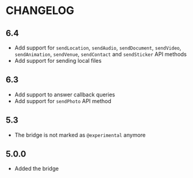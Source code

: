 CHANGELOG
=========

6.4
---

 * Add support for `sendLocation`, `sendAudio`, `sendDocument`, `sendVideo`, `sendAnimation`, `sendVenue`, `sendContact` and `sendSticker` API methods
 * Add support for sending local files

6.3
---

* Add support to answer callback queries
* Add support for `sendPhoto` API method

5.3
---

 * The bridge is not marked as `@experimental` anymore

5.0.0
-----

 * Added the bridge
